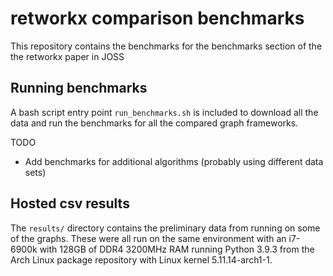 # retworkx comparison benchmarks

This repository contains the benchmarks for the benchmarks section of the
the retworkx paper in JOSS

## Running benchmarks

A bash script entry point `run_benchmarks.sh` is included to download all the
data and run the benchmarks for all the compared graph frameworks.

TODO

- Add benchmarks for additional algorithms (probably using different data sets)

## Hosted csv results

The `results/` directory contains the preliminary data from running on some
of the graphs. These were all run on the same environment with an i7-6900k with
128GB of DDR4 3200MHz RAM running Python 3.9.3 from the Arch Linux package
repository with Linux kernel 5.11.14-arch1-1.
